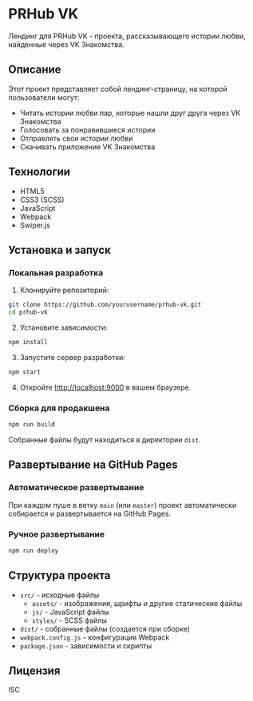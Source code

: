 # PRHub VK

Лендинг для PRHub VK - проекта, рассказывающего истории любви, найденные через VK Знакомства.

## Описание

Этот проект представляет собой лендинг-страницу, на которой пользователи могут:
- Читать истории любви пар, которые нашли друг друга через VK Знакомства
- Голосовать за понравившиеся истории
- Отправлять свои истории любви
- Скачивать приложение VK Знакомства

## Технологии

- HTML5
- CSS3 (SCSS)
- JavaScript
- Webpack
- Swiper.js

## Установка и запуск

### Локальная разработка

1. Клонируйте репозиторий:
```bash
git clone https://github.com/yourusername/prhub-vk.git
cd prhub-vk
```

2. Установите зависимости:
```bash
npm install
```

3. Запустите сервер разработки:
```bash
npm start
```

4. Откройте [http://localhost:9000](http://localhost:9000) в вашем браузере.

### Сборка для продакшена

```bash
npm run build
```

Собранные файлы будут находиться в директории `dist`.

## Развертывание на GitHub Pages

### Автоматическое развертывание

При каждом пуше в ветку `main` (или `master`) проект автоматически собирается и развертывается на GitHub Pages.

### Ручное развертывание

```bash
npm run deploy
```

## Структура проекта

- `src/` - исходные файлы
  - `assets/` - изображения, шрифты и другие статические файлы
  - `js/` - JavaScript файлы
  - `styles/` - SCSS файлы
- `dist/` - собранные файлы (создается при сборке)
- `webpack.config.js` - конфигурация Webpack
- `package.json` - зависимости и скрипты

## Лицензия

ISC